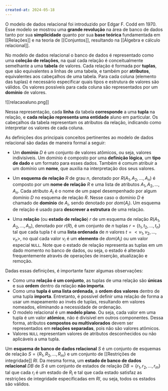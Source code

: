 ```yaml
---
created-at: 2024-05-18
---
```


O modelo de dados relacional foi introduzido por Edgar F. Codd em 1970. Esse modelo se mostrou uma **grande revolução** na área de banco de dados tanto por sua **simplicidade** quanto por sua **base teórica** fundamentada em [[Relações]] e na teoria de [[Conjuntos]], resultando na [[Álgebra e cálculo relacional]].

No modelo de dados relacional o banco de dados é representado como uma **coleção de relações**, na qual cada relação é conceitualmente semelhante a uma **tabela** de valores. Cada relação é formada por **tuplas**, que são equivalentes a linhas de uma tabela, e também por **atributos**, equivalentes aos cabeçalhos de uma tabela. Para cada coluna (elemento das tuplas) é necessário especificar quais tipos e estrutura de valores são válidos. Os valores possíveis para cada coluna são representados por um **domínio** de valores.

![[relacaoaluno.png]]

Nessa representação, cada **linha** da tabela **corresponde** a uma **tupla** na relação, e **cada relação representa uma entidade** aluno em particular. Os cabeçalhos da tabela representam os atributos da relação, indicando como interpretar os valores de cada coluna.

As definições dos principais conceitos pertinentes ao modelo de dados relacional são dadas de maneira formal a seguir:

-   Um **domínio** $D$ é um conjunto de valores atômicos, ou seja, valores indivisíveis. Um domínio é composto por uma **definição lógica**, um **tipo de dado** e um formato para esses dados. Também é comum atribuir a um domínio um **nome**, que auxilia na interpretação dos seus valores.

-   Um **esquema de relação** $R$ de grau $n$, denotado por $R(A_1, A_2, \dots, A_n)$ é composto por um **nome de relação** $R$ e uma lista de atributos $A_1, A_2, \dots, A_n$. Cada atributo $A_i$ é o nome de um papel desempenhado por algum domínio $D$ no esquema de relação $R$. Nesse caso o domínio $D$ é chamado de **domínio** de $A_i$, sendo denotado por $dom(A_i)$. Um esquema de relação é usado para **descrever a estrutura** de uma relação.

-   Uma **relação** (ou **estado de relação**) $r$ de um esquema de relação $R(A_1, A_2, \dots, A_n)$, denotado por $r(R)$, é um conjunto de $n$ tuplas $r=\{t_1, t_2, \dots, t_n\}$ tal que cada tupla $t$ é uma **lista ordenada** de $n$ valores $t=<v_1, v_2, \dots, v_n>$, no qual cada valor $v_i$ é um **elemento** de $dom(A_i)$ ou um valor especial `NULL`. Note que o estado de relação representa as tuplas em um dado momento no banco de dados, ou seja, o estado é alterado frequentemente através de operações de inserção, atualização e remoção.

Dadas essas definições, é importante fazer algumas observações:

-   Como uma **relação é um conjunto**, as tuplas de uma relação são **únicas** e sua **ordem** dentro da relação **não importa**.
-   Como uma **tupla é uma lista ordenada**, a **ordem dos valores** dentro de uma tupla **importa**. Entretanto, é possível definir uma relação de forma a usar um mapeamento ao invés de tuplas, resultando em valores nomeados, eliminando a necessidade de ordenação.
-   O modelo relacional é um **modelo plano**. Ou seja, cada valor em uma tupla é um valor **atômico**, não é divisível em outros componentes. Dessa forma, atributos **compostos ou multivalorados** devem ser representados em **relações separadas**, pois não são valores atômicos.
-   Valores `NULL` representam valores de atributos desconhecidos ou não aplicáveis a uma tupla.

Um **esquema de banco de dados relacional** $S$ é um conjunto de esquemas de relação $S=\{R_1, R_2, \dots, R_m\}$ e um conjunto de [[Restrições de integridade]] $RI$. Da mesma forma, um **estado de banco de dados relacional** $DB$ de $S$ é um conjunto de estados de relação $DB=\{r_1, r_2, \dots, r_m\}$ tal que cada $r_i$ é um estado de $R_i$ e tal que cada estado satisfaz as restrições de integridade especificadas em $RI$, ou seja, todos os estados são válidos.

